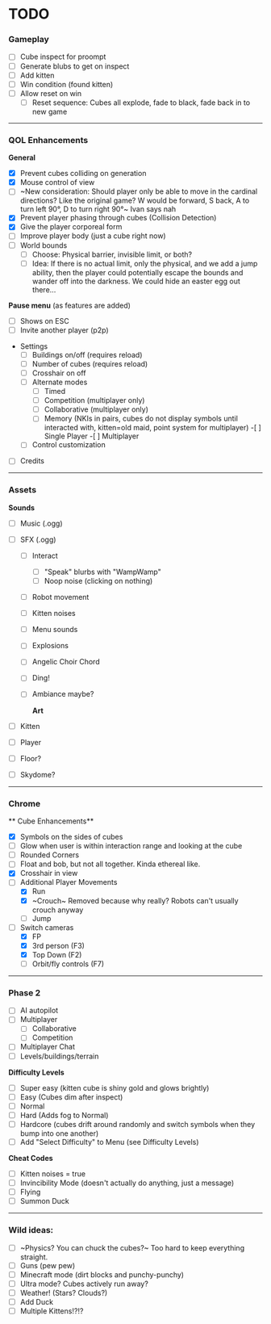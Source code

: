 # TODO

### Gameplay

- [ ] Cube inspect for proompt
- [ ] Generate blubs to get on inspect
- [ ] Add kitten
- [ ] Win condition (found kitten)
- [ ] Allow reset on win
  - [ ] Reset sequence: Cubes all explode, fade to black, fade back in to new game

---

### QOL Enhancements

**General**

- [x] Prevent cubes colliding on generation
- [x] Mouse control of view
- [ ] ~New consideration: Should player only be able to move in the cardinal
      directions? Like the original game? W would be forward, S back, A to turn
      left 90°, D to turn right 90°~ Ivan says nah
- [x] Prevent player phasing through cubes (Collision Detection)
- [x] Give the player corporeal form
- [ ] Improve player body (just a cube right now)
- [ ] World bounds
  - [ ] Choose: Physical barrier, invisible limit, or both?
  - [ ] Idea: If there is no actual limit, only the physical, and we add a jump
        ability, then the player could potentially escape the bounds and wander
        off into the darkness. We could hide an easter egg out there...

**Pause menu** (as features are added)

- [ ] Shows on ESC
- [ ] Invite another player (p2p)
- Settings
  - [ ] Buildings on/off (requires reload)
  - [ ] Number of cubes (requires reload)
  - [ ] Crosshair on off
  - [ ] Alternate modes
    - [ ] Timed
    - [ ] Competition (multiplayer only)
    - [ ] Collaborative (multiplayer only)
    - [ ] Memory (NKIs in pairs, cubes do not display symbols until
          interacted with, kitten=old maid, point system for multiplayer) -[ ] Single Player -[ ] Multiplayer
  - [ ] Control customization
- [ ] Credits

---

### Assets

**Sounds**

- [ ] Music (.ogg)
- [ ] SFX (.ogg)

  - [ ] Interact
    - [ ] "Speak" blurbs with "WampWamp"
    - [ ] Noop noise (clicking on nothing)
  - [ ] Robot movement
  - [ ] Kitten noises
  - [ ] Menu sounds
  - [ ] Explosions
  - [ ] Angelic Choir Chord
  - [ ] Ding!
  - [ ] Ambiance maybe?

    **Art**

- [ ] Kitten
- [ ] Player
- [ ] Floor?
- [ ] Skydome?

---

### Chrome

** Cube Enhancements**

- [x] Symbols on the sides of cubes
- [ ] Glow when user is within interaction range and looking at the cube
- [ ] Rounded Corners
- [ ] Float and bob, but not all together. Kinda ethereal like.
- [x] Crosshair in view
- [ ] Additional Player Movements
  - [x] Run
  - [x] ~Crouch~ Removed because why really? Robots can't usually crouch anyway
  - [ ] Jump
- [ ] Switch cameras
  - [x] FP
  - [x] 3rd person (F3)
  - [x] Top Down (F2)
  - [ ] Orbit/fly controls (F7)

---

### Phase 2

- [ ] AI autopilot
- [ ] Multiplayer
  - [ ] Collaborative
  - [ ] Competition
- [ ] Multiplayer Chat
- [ ] Levels/buildings/terrain

**Difficulty Levels**

- [ ] Super easy (kitten cube is shiny gold and glows brightly)
- [ ] Easy (Cubes dim after inspect)
- [ ] Normal
- [ ] Hard (Adds fog to Normal)
- [ ] Hardcore (cubes drift around randomly and switch symbols when they bump into one another)
- [ ] Add "Select Difficulty" to Menu (see Difficulty Levels)

**Cheat Codes**

- [ ] Kitten noises = true
- [ ] Invincibility Mode (doesn't actually do anything, just a message)
- [ ] Flying
- [ ] Summon Duck

---

### Wild ideas:

- [ ] ~Physics? You can chuck the cubes?~ Too hard to keep everything straight.
- [ ] Guns (pew pew)
- [ ] Minecraft mode (dirt blocks and punchy-punchy)
- [ ] Ultra mode? Cubes actively run away?
- [ ] Weather! (Stars? Clouds?)
- [ ] Add Duck
- [ ] Multiple Kittens!?!?
